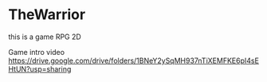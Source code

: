 # TheWarrior
this is a game RPG 2D

Game intro video
https://drive.google.com/drive/folders/1BNeY2ySqMH937nTiXEMFKE6pI4sEHtUN?usp=sharing
